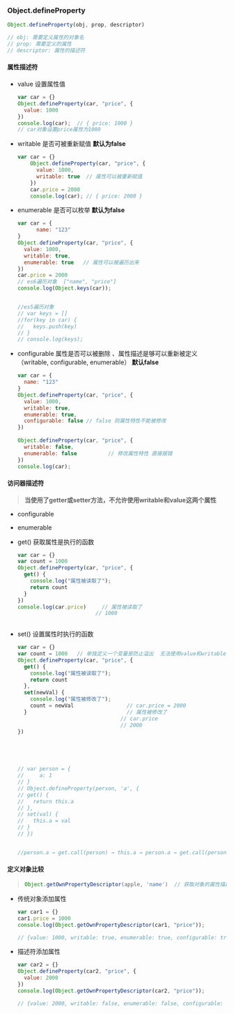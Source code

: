 ﻿### Object.defineProperty

````javascript
Object.defineProperty(obj, prop, descriptor)

// obj: 需要定义属性的对象名
// prop: 需要定义的属性
// descriptor: 属性的描述符
````

#### 属性描述符

* value  设置属性值

  ````javascript
  var car = {}
  Object.defineProperty(car, "price", {
    value: 1000
  })
  console.log(car);  // { price: 1000 }
  // car对象设置price属性为1000
  ````

* writable 是否可被重新赋值  **默认为false**

  ````javascript
  var car = {}
      Object.defineProperty(car, "price", {
        value: 1000,
        writable: true  // 属性可以被重新赋值
      })
      car.price = 2000
      console.log(car); // { price: 2000 }
  ````

* enumerable 是否可以枚举  **默认为false**

  ````javascript
  var car = {
        name: "123"
  }
  Object.defineProperty(car, "price", {
    value: 1000,
    writable: true,
    enumerable: true   // 属性可以被遍历出来
  })
  car.price = 2000
  // es6遍历对象  ["name", "price"]
  console.log(Object.keys(car)); 
  
  
  //es5遍历对象
  // var keys = []      
  //for(key in car) {
  //   keys.push(key)
  // }
  // console.log(keys);
  ````

* configurable   属性是否可以被删除 、属性描述是够可以重新被定义（writable, configurable, enumerable）      **默认false**

  ````javascript
  var car = {
    name: "123"
  }
  Object.defineProperty(car, "price", {
    value: 1000,
    writable: true,
    enumerable: true,
    configurable: false // false 则属性特性不能被修改
  })
      
  Object.defineProperty(car, "price", {
    writable: false,
    enumerable: false          // 修改属性特性 直接报错
  }) 
  console.log(car);
  ````

#### 访问器描述符

> **当使用了getter或setter方法，不允许使用writable和value这两个属性**

* configurable
* enumerable

* get()   获取属性是执行的函数

  ````javascript
  var car = {}
  var count = 1000
  Object.defineProperty(car, "price", {
    get() {
      console.log("属性被读取了");
      return count
    }
  })
  console.log(car.price)     // 属性被读取了  
  						   // 1000
  									
  ````

  

* set()   设置属性时执行的函数

  ````javascript
  var car = {}
  var count = 1000   // 单独定义一个变量是防止溢出  无法使用value和writable
  Object.defineProperty(car, "price", {
    get() {
      console.log("属性被读取了");
      return count
    },
    set(newVal) {
      console.log("属性被修改了");
      count = newVal                 // car.price = 2000
    }                                // 属性被修改了  
  						   		   // car.price
      							   // 2000
  })
  
  
    
  
  
  // var person = {               
  //     a: 1													
  // }
  // Object.defineProperty(person, 'a', {
  // get() {
  //   return this.a
  // },
  // set(val) {
  //   this.a = val
  // }
  // })
  
  
  //person.a → get.call(person) → this.a → person.a → get.call(person) → this.a......      //这样会内存溢出
  ````

#### 定义对象比较

> ```javascript
> Object.getOwnPropertyDescriptor(apple, 'name')  // 获取对象的属性描述符
> ```

* 传统对象添加属性

  ````javascript
  var car1 = {}
  car1.price = 1000
  console.log(Object.getOwnPropertyDescriptor(car1, "price"));
  
  // {value: 1000, writable: true, enumerable: true, configurable: true}
  ````

* 描述符添加属性

  ````javascript
  var car2 = {}
  Object.defineProperty(car2, "price", {
    value: 2000
  })
  console.log(Object.getOwnPropertyDescriptor(car2, "price"));
  
  // {value: 2000, writable: false, enumerable: false, configurable: false}
  ````

  



